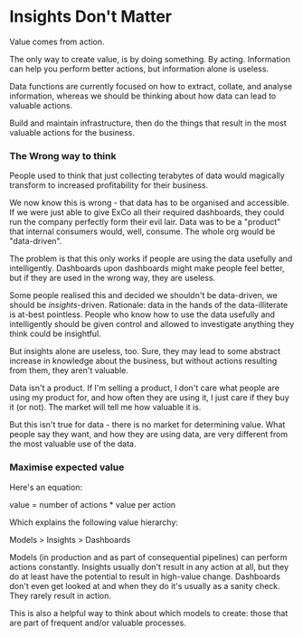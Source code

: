 # Insights Don't Matter

Value comes from action.

The only way to create value, is by doing something. By acting. 
Information can help you perform better actions, but information alone is useless.

Data functions are currently focused on how to extract, collate, and analyse
information, whereas we should be thinking about how data can lead
to valuable actions.

Build and maintain infrastructure, then do the things that result in
the most valuable actions for the business.

### The Wrong way to think

People used to think that just collecting terabytes of data would magically
transform to increased profitability for their business.

We now know this is wrong - that data has to be organised and 
accessible. If we were just able to give ExCo all their required dashboards,
they could run the company perfectly form their evil lair. 
Data was to be a "product" that internal consumers would,
well, consume. The whole org would be "data-driven".

The problem is that this only works if people are using the data usefully and
intelligently. Dashboards upon dashboards might make people feel better,
but if they are used in the wrong way, they are useless.

Some people realised this and decided we shouldn't be data-driven, we should
be _insights_-driven. Rationale: data in the hands of the data-illiterate is
at-best pointless. People who know how to use the data usefully and intelligently should
be given control and allowed to investigate anything they think could be insightful.

But insights alone are useless, too. Sure, they may lead to some abstract
increase in knowledge about the business, but without actions resulting
from them, they aren't valuable.

Data isn't a product. If I'm selling a product, I don't care what people are using my 
product for, and how often they are using it, I just care if they buy it (or not).
The market will tell me how valuable it is.

But this isn't true for data - there is no market for determining value. What people say they want,
and how they are using data, are very different from the most valuable use of the data. 

### Maximise expected value

Here's an equation:

value = number of actions * value per action 

Which explains the following value hierarchy:

Models > Insights > Dashboards

Models (in production and as part of consequential pipelines) can perform actions
constantly. Insights usually don't result in any action at all, but they do at least
have the potential to result in high-value change. Dashboards don't even get looked at and 
when they do it's usually as a sanity check. They rarely result in action.

This is also a helpful way to think about which models to create: those that are part of
frequent and/or valuable processes.
